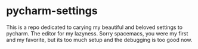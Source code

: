 # pycharm-settings
This is  a repo dedicated to carying my beautiful and beloved settings to pycharm. The editor for my lazyness. Sorry spacemacs, you were my first and my favorite, but its too much setup and the debugging is too good now.
